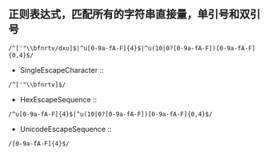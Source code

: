 ## 正则表达式，匹配所有的字符串直接量，单引号和双引号

```
/^['"\\bfnrtv/dxu]$|^u[0-9a-fA-F]{4}$|^u(10|0?[0-9a-fA-F])[0-9a-fA-F]{0,4}$/
```
- SingleEscapeCharacter :: 
```
/^['"\\bfnrtv]$/
```

- HexEscapeSequence ::

```
/^u[0-9a-fA-F]{4}$|^u(10|0?[0-9a-fA-F])[0-9a-fA-F]{0,4}$/
```

- UnicodeEscapeSequence ::

```
/[0-9a-fA-F]{4}$/
```


